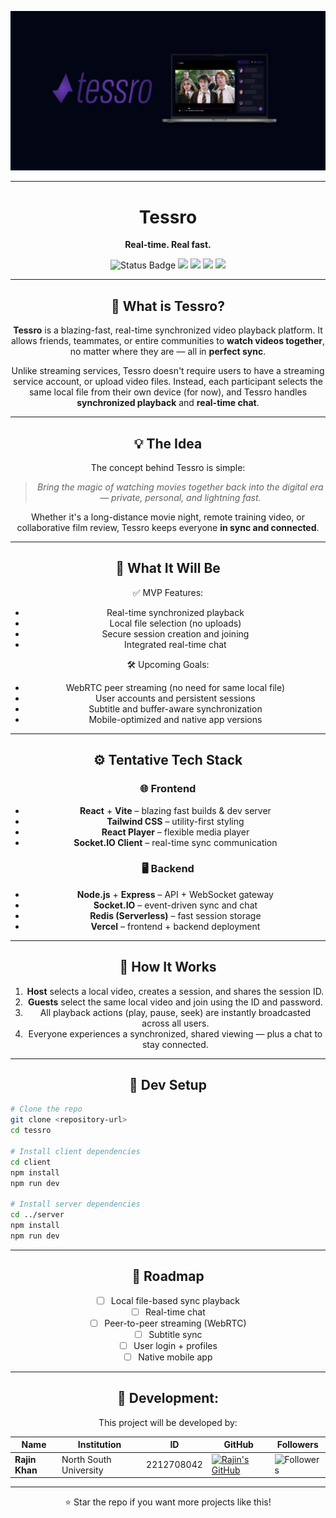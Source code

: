 <p align="center">
  <img src="./documentation/banner.png"/>
</p>

---
<h1 align="center">Tessro</h1>
<p align="center"><strong>Real-time. Real fast.</strong></p>

<p align="center">
  <img src="https://img.shields.io/badge/status-in development-pink" alt="Status Badge">
  <img src="https://img.shields.io/badge/built_with-React-blue?logo=react">
  <img src="https://img.shields.io/badge/backend-Node.js-yellow?logo=node.js">
  <img src="https://img.shields.io/badge/deployment-Vercel-black?logo=vercel">
  <img src="https://img.shields.io/badge/license-MIT-lightgrey">
</p>

<div align="center">

---

## 🎥 What is Tessro?

**Tessro** is a blazing-fast, real-time synchronized video playback platform. It allows friends, teammates, or entire communities to **watch videos together**, no matter where they are — all in **perfect sync**.

Unlike streaming services, Tessro doesn't require users to have a streaming service account, or upload video files. Instead, each participant selects the same local file from their own device (for now), and Tessro handles **synchronized playback** and **real-time chat**.

---

## 💡 The Idea

The concept behind Tessro is simple:
> *Bring the magic of watching movies together back into the digital era — private, personal, and lightning fast.*

Whether it's a long-distance movie night, remote training video, or collaborative film review, Tessro keeps everyone **in sync and connected**.

---

## 🚀 What It Will Be

✅ MVP Features:
- Real-time synchronized playback  
- Local file selection (no uploads)  
- Secure session creation and joining  
- Integrated real-time chat  

🛠️ Upcoming Goals:
- WebRTC peer streaming (no need for same local file)  
- User accounts and persistent sessions  
- Subtitle and buffer-aware synchronization  
- Mobile-optimized and native app versions  

---

## ⚙️ Tentative Tech Stack

### 🌐 Frontend
- **React** + **Vite** – blazing fast builds & dev server  
- **Tailwind CSS** – utility-first styling  
- **React Player** – flexible media player  
- **Socket.IO Client** – real-time sync communication  

### 🖥 Backend
- **Node.js** + **Express** – API + WebSocket gateway  
- **Socket.IO** – event-driven sync and chat  
- **Redis (Serverless)** – fast session storage  
- **Vercel** – frontend + backend deployment  

---

## 🧐 How It Works

1. **Host** selects a local video, creates a session, and shares the session ID.
2. **Guests** select the same local video and join using the ID and password.
3. All playback actions (play, pause, seek) are instantly broadcasted across all users.
4. Everyone experiences a synchronized, shared viewing — plus a chat to stay connected.

---

## 🧪 Dev Setup

</div>

```bash
# Clone the repo
git clone <repository-url>
cd tessro

# Install client dependencies
cd client
npm install
npm run dev

# Install server dependencies
cd ../server
npm install
npm run dev
```

<div align="center">

---

## 🧭 Roadmap

- [ ] Local file-based sync playback
- [ ] Real-time chat
- [ ] Peer-to-peer streaming (WebRTC)
- [ ] Subtitle sync
- [ ] User login + profiles
- [ ] Native mobile app

---

## **👥 Development:**
This project will be developed by:

| Name                      | Institution             | ID | GitHub | Followers |
|---------------------------|-------------------------|--  |--------|------|
| **Rajin Khan**            | North South University | 2212708042 | [![Rajin's GitHub](https://img.shields.io/badge/-rajin--khan-181717?style=for-the-badge&logo=github&logoColor=white)](https://github.com/rajin-khan) | ![Followers](https://img.shields.io/github/followers/rajin-khan?label=Follow&style=social) |
---

⭐ Star the repo if you want more projects like this!

